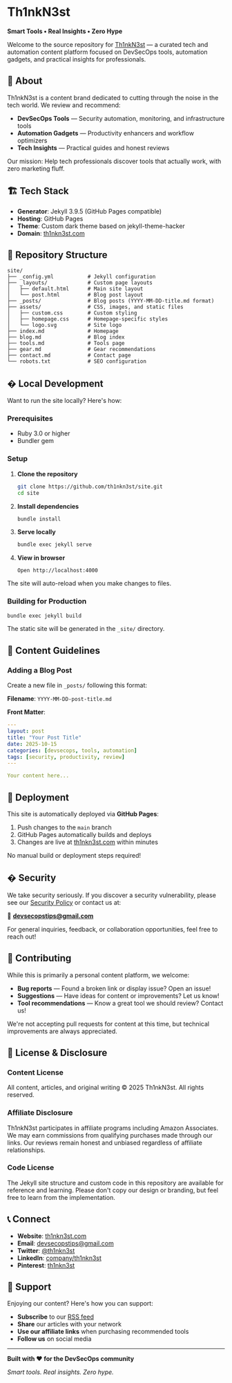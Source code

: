 # Th1nkN3st

**Smart Tools • Real Insights • Zero Hype**

Welcome to the source repository for [Th1nkN3st](https://www.th1nkn3st.com) — a curated tech and automation content platform focused on DevSecOps tools, automation gadgets, and practical insights for professionals.

## 🎯 About

Th1nkN3st is a content brand dedicated to cutting through the noise in the tech world. We review and recommend:

- **DevSecOps Tools** — Security automation, monitoring, and infrastructure tools
- **Automation Gadgets** — Productivity enhancers and workflow optimizers
- **Tech Insights** — Practical guides and honest reviews

Our mission: Help tech professionals discover tools that actually work, with zero marketing fluff.

## 🏗️ Tech Stack

- **Generator**: Jekyll 3.9.5 (GitHub Pages compatible)
- **Hosting**: GitHub Pages
- **Theme**: Custom dark theme based on jekyll-theme-hacker
- **Domain**: [th1nkn3st.com](https://www.th1nkn3st.com)

## 📁 Repository Structure

```
site/
├── _config.yml           # Jekyll configuration
├── _layouts/             # Custom page layouts
│   ├── default.html      # Main site layout
│   └── post.html         # Blog post layout
├── _posts/               # Blog posts (YYYY-MM-DD-title.md format)
├── assets/               # CSS, images, and static files
│   ├── custom.css        # Custom styling
│   ├── homepage.css      # Homepage-specific styles
│   └── logo.svg          # Site logo
├── index.md              # Homepage
├── blog.md               # Blog index
├── tools.md              # Tools page
├── gear.md               # Gear recommendations
├── contact.md            # Contact page
└── robots.txt            # SEO configuration
```

## � Local Development

Want to run the site locally? Here's how:

### Prerequisites

- Ruby 3.0 or higher
- Bundler gem

### Setup

1. **Clone the repository**
   ```bash
   git clone https://github.com/th1nkn3st/site.git
   cd site
   ```

2. **Install dependencies**
   ```bash
   bundle install
   ```

3. **Serve locally**
   ```bash
   bundle exec jekyll serve
   ```

4. **View in browser**
   ```
   Open http://localhost:4000
   ```

The site will auto-reload when you make changes to files.

### Building for Production

```bash
bundle exec jekyll build
```

The static site will be generated in the `_site/` directory.

## 📝 Content Guidelines

### Adding a Blog Post

Create a new file in `_posts/` following this format:

**Filename**: `YYYY-MM-DD-post-title.md`

**Front Matter**:
```yaml
---
layout: post
title: "Your Post Title"
date: 2025-10-15
categories: [devsecops, tools, automation]
tags: [security, productivity, review]
---

Your content here...
```

## 🚢 Deployment

This site is automatically deployed via **GitHub Pages**:

1. Push changes to the `main` branch
2. GitHub Pages automatically builds and deploys
3. Changes are live at [th1nkn3st.com](https://www.th1nkn3st.com) within minutes

No manual build or deployment steps required!

## � Security

We take security seriously. If you discover a security vulnerability, please see our [Security Policy](SECURITY.md) or contact us at:

📧 **devsecopstips@gmail.com**

For general inquiries, feedback, or collaboration opportunities, feel free to reach out!

## 🤝 Contributing

While this is primarily a personal content platform, we welcome:

- **Bug reports** — Found a broken link or display issue? Open an issue!
- **Suggestions** — Have ideas for content or improvements? Let us know!
- **Tool recommendations** — Know a great tool we should review? Contact us!

We're not accepting pull requests for content at this time, but technical improvements are always appreciated.

## 📄 License & Disclosure

### Content License
All content, articles, and original writing © 2025 Th1nkN3st. All rights reserved.

### Affiliate Disclosure
Th1nkN3st participates in affiliate programs including Amazon Associates. We may earn commissions from qualifying purchases made through our links. Our reviews remain honest and unbiased regardless of affiliate relationships.

### Code License
The Jekyll site structure and custom code in this repository are available for reference and learning. Please don't copy our design or branding, but feel free to learn from the implementation.

## 📞 Connect

- **Website**: [th1nkn3st.com](https://www.th1nkn3st.com)
- **Email**: devsecopstips@gmail.com
- **Twitter**: [@th1nkn3st](https://twitter.com/th1nkn3st)
- **LinkedIn**: [company/th1nkn3st](https://linkedin.com/company/th1nkn3st)
- **Pinterest**: [th1nkn3st](https://pinterest.com/th1nkn3st)

## 🌟 Support

Enjoying our content? Here's how you can support:

- **Subscribe** to our [RSS feed](/feed.xml)
- **Share** our articles with your network
- **Use our affiliate links** when purchasing recommended tools
- **Follow us** on social media

---

**Built with ❤️ for the DevSecOps community**

*Smart tools. Real insights. Zero hype.*


